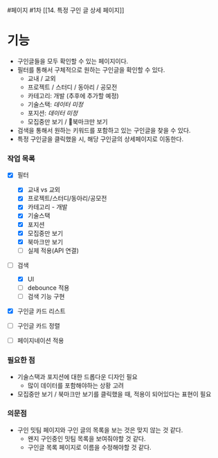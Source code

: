 #페이지 #1차 
[[14. 특정 구인 글 상세 페이지]]
# 기능
* 구인글들을 모두 확인할 수 있는 페이지이다.
* 필터를 통해서 구체적으로 원하는 구인글을 확인할 수 있다.
	* 교내 / 교외
	* 프로젝트 / 스터디 / 동아리 / 공모전
	* 카테고리: 개발 (추후에 추가할 예정)
	* 기술스택: *데이터 미정*
	* 포지션: *데이터 미정*
	* 모집중만 보기 / 북마크만 보기
* 검색을 통해서 원하는 키워드를 포함하고 있는 구인글을 찾을 수 있다.
* 특정 구인글을 클릭했을 시, 해당 구인글의 상세페이지로 이동한다.

### 작업 목록
* [x] 필터
	* [x] 교내 vs 교외
	* [x] 프로젝트/스터디/동아리/공모전
	* [x] 카테고리 - 개발
	* [x] 기술스택
	* [x] 포지션
	* [x] 모집중만 보기
	* [x] 북마크만 보기
	* [ ] 실제 적용(API 연결)
* [ ] 검색
	* [x] UI
	* [ ] debounce 적용
	* [ ] 검색 기능 구현
* [x] 구인글 카드 리스트
* [ ] 구인글 카드 정렬
* [ ] 페이지네이션 적용


### 필요한 점
* 기술스택과 포지션에 대한 드롭다운 디자인 필요
	* 많이 데이터를 포함해야하는 상황 고려
* 모집중만 보기 / 북마크만 보기를 클릭했을 때, 적용이 되어있다는 표현이 필요


### 의문점
* 구인 밋팀 페이지와 구인 글의 목록을 보는 것은 맞지 않는 것 같다.
	* 왠지 구인중인 밋팀 목록을 보여줘야할 것 같다.
	* 구인글 목록 페이지로 이름을 수정해야할 것 같다.
